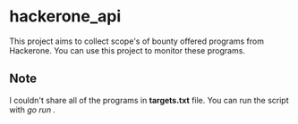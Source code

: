 
# hackerone_api

This project aims to collect scope's of bounty offered programs from Hackerone. You can use this project to monitor these programs.



## Note

I couldn't share all of the programs in **targets.txt** file. You can run the script with _go run ._

